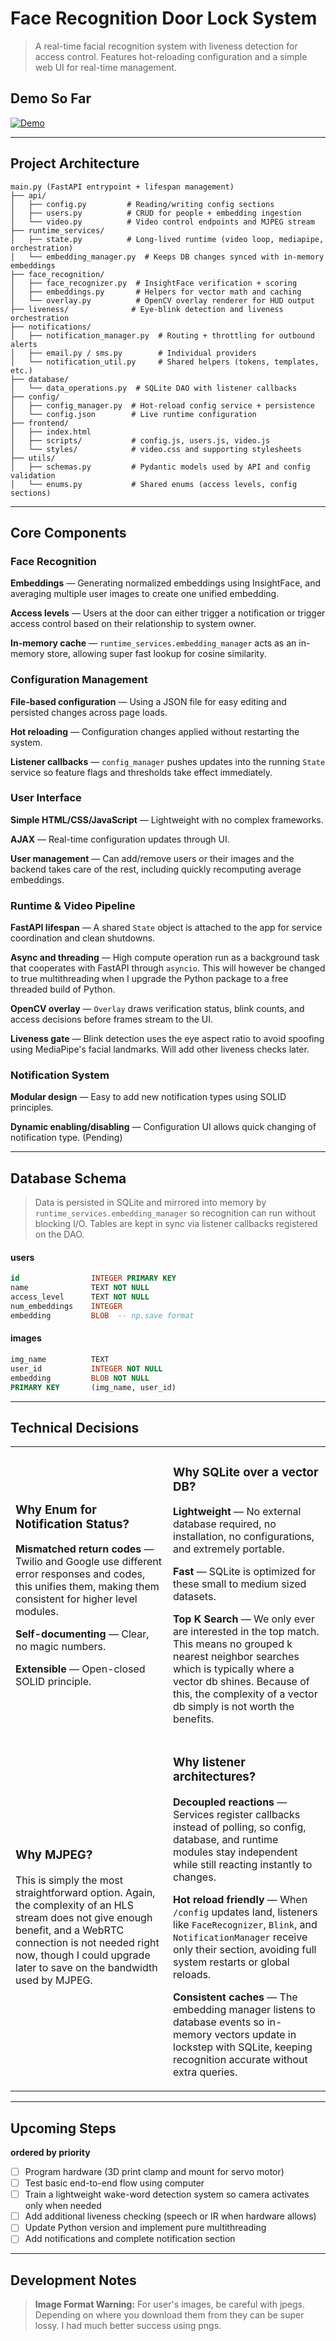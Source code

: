 # Face Recognition Door Lock System

> A real-time facial recognition system with liveness detection for access control. Features hot-reloading configuration and a simple web UI for real-time management.

## Demo So Far

[![Demo](https://img.youtube.com/vi/qjVI98kzM5E/maxresdefault.jpg)](https://youtu.be/qjVI98kzM5E)

---

## Project Architecture

```
main.py (FastAPI entrypoint + lifespan management)
├── api/
│   ├── config.py         # Reading/writing config sections
│   ├── users.py          # CRUD for people + embedding ingestion
│   └── video.py          # Video control endpoints and MJPEG stream
├── runtime_services/
│   ├── state.py          # Long-lived runtime (video loop, mediapipe, orchestration)
│   └── embedding_manager.py  # Keeps DB changes synced with in-memory embeddings
├── face_recognition/
│   ├── face_recognizer.py  # InsightFace verification + scoring
│   ├── embeddings.py       # Helpers for vector math and caching
│   └── overlay.py          # OpenCV overlay renderer for HUD output
├── liveness/              # Eye-blink detection and liveness orchestration
├── notifications/
│   ├── notification_manager.py  # Routing + throttling for outbound alerts
│   ├── email.py / sms.py        # Individual providers
│   └── notification_util.py     # Shared helpers (tokens, templates, etc.)
├── database/
│   └── data_operations.py  # SQLite DAO with listener callbacks
├── config/
│   ├── config_manager.py  # Hot-reload config service + persistence
│   └── config.json        # Live runtime configuration
├── frontend/
│   ├── index.html
│   ├── scripts/           # config.js, users.js, video.js
│   └── styles/            # video.css and supporting stylesheets
├── utils/
│   ├── schemas.py         # Pydantic models used by API and config validation
│   └── enums.py           # Shared enums (access levels, config sections)
```

---

## Core Components

### Face Recognition
**Embeddings** — Generating normalized embeddings using InsightFace, and averaging multiple user images to create one unified embedding.

**Access levels** — Users at the door can either trigger a notification or trigger access control based on their relationship to system owner.

**In-memory cache** — `runtime_services.embedding_manager` acts as an in-memory store, allowing super fast lookup for cosine similarity.

### Configuration Management
**File-based configuration** — Using a JSON file for easy editing and persisted changes across page loads.

**Hot reloading** — Configuration changes applied without restarting the system.

**Listener callbacks** — `config_manager` pushes updates into the running `State` service so feature flags and thresholds take effect immediately.

### User Interface
**Simple HTML/CSS/JavaScript** — Lightweight with no complex frameworks.

**AJAX** — Real-time configuration updates through UI.

**User management** — Can add/remove users or their images and the backend takes care of the rest, including quickly recomputing average embeddings.

### Runtime & Video Pipeline
**FastAPI lifespan** — A shared `State` object is attached to the app for service coordination and clean shutdowns.

**Async and threading** — High compute operation run as a background task that cooperates with FastAPI through `asyncio`. This will however be changed to true multithreading when I upgrade the Python package to a free threaded build of Python.

**OpenCV overlay** — `Overlay` draws verification status, blink counts, and access decisions before frames stream to the UI.

**Liveness gate** — Blink detection uses the eye aspect ratio to avoid spoofing using MediaPipe's facial landmarks. Will add other liveness checks later.

### Notification System
**Modular design** — Easy to add new notification types using SOLID principles.

**Dynamic enabling/disabling** — Configuration UI allows quick changing of notification type. (Pending)

---

## Database Schema

> Data is persisted in SQLite and mirrored into memory by `runtime_services.embedding_manager` so recognition can run without blocking I/O. Tables are kept in sync via listener callbacks registered on the DAO.

#### **users**
```sql
id                INTEGER PRIMARY KEY
name              TEXT NOT NULL
access_level      TEXT NOT NULL
num_embeddings    INTEGER
embedding         BLOB  -- np.save format
```

#### **images**
```sql
img_name          TEXT
user_id           INTEGER NOT NULL
embedding         BLOB NOT NULL
PRIMARY KEY       (img_name, user_id)
```

---

## Technical Decisions

<table>
<tr>
<td width="50%">

### Why Enum for Notification Status?

**Mismatched return codes** — Twilio and Google use different error responses and codes, this unifies them, making them consistent for higher level modules.

**Self-documenting** — Clear, no magic numbers.

**Extensible** — Open-closed SOLID principle.

</td>
<td width="50%">

### Why SQLite over a vector DB?

**Lightweight** — No external database required, no installation, no configurations, and extremely portable.

**Fast** — SQLite is optimized for these small to medium sized datasets.

**Top K Search** — We only ever are interested in the top match. This means no grouped k nearest neighbor searches which is typically where a vector db shines. Because of this, the complexity of a vector db simply is not worth the benefits.

</td>
</tr>
<tr>
<td>

### Why MJPEG?

This is simply the most straightforward option. Again, the complexity of an HLS stream does not give enough benefit, and a WebRTC connection is not needed right now, though I could upgrade later to save on the bandwidth used by MJPEG.

</td>
<td>

### Why listener architectures?

**Decoupled reactions** — Services register callbacks instead of polling, so config, database, and runtime modules stay independent while still reacting instantly to changes.

**Hot reload friendly** — When `/config` updates land, listeners like `FaceRecognizer`, `Blink`, and `NotificationManager` receive only their section, avoiding full system restarts or global reloads.

**Consistent caches** — The embedding manager listens to database events so in-memory vectors update in lockstep with SQLite, keeping recognition accurate without extra queries.

</td>
</tr>
</table>

---

## Upcoming Steps

**ordered by priority**

- [ ] Program hardware (3D print clamp and mount for servo motor)
- [ ] Test basic end-to-end flow using computer
- [ ] Train a lightweight wake-word detection system so camera activates only when needed
- [ ] Add additional liveness checking (speech or IR when hardware allows)
- [ ] Update Python version and implement pure multithreading
- [ ] Add notifications and complete notification section

---

## Development Notes

> **Image Format Warning:** For user's images, be careful with jpegs. Depending on where you download them from they can be super lossy. I had much better success using pngs.